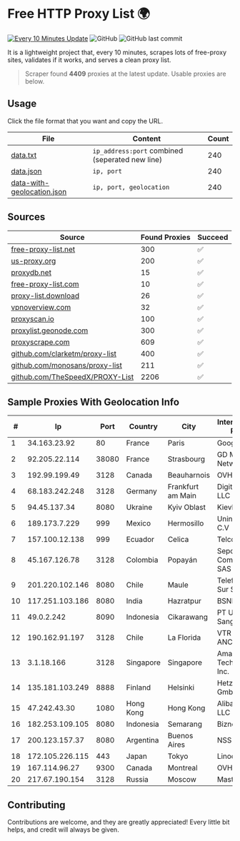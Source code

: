 
# Free HTTP Proxy List 🌍

[![Every 10 Minutes Update](https://github.com/mertguvencli/http-proxy-list/actions/workflows/main.yml/badge.svg?branch=main)](https://github.com/mertguvencli/http-proxy-list/actions/workflows/main.yml)
![GitHub](https://img.shields.io/github/license/mertguvencli/http-proxy-list)
![GitHub last commit](https://img.shields.io/github/last-commit/mertguvencli/http-proxy-list)

It is a lightweight project that, every 10 minutes, scrapes lots of free-proxy sites, validates if it works, and serves a clean proxy list.


> Scraper found **4409** proxies at the latest update. Usable proxies are below.

## Usage

Click the file format that you want and copy the URL.


|File|Content|Count|
|----|-------|-----|
|[data.txt](https://raw.githubusercontent.com/mertguvencli/http-proxy-list/main/proxy-list/data.txt)|`ip_address:port` combined (seperated new line)|240|
|[data.json](https://raw.githubusercontent.com/mertguvencli/http-proxy-list/main/proxy-list/data.json)|`ip, port`|240|
|[data-with-geolocation.json](https://raw.githubusercontent.com/mertguvencli/http-proxy-list/main/proxy-list/data-with-geolocation.json)|`ip, port, geolocation`|240|

## Sources

|Source|Found Proxies|Succeed|
|------|-------------|-------|
|[free-proxy-list.net](https://free-proxy-list.net)|300|✅|
|[us-proxy.org](https://www.us-proxy.org)|200|✅|
|[proxydb.net](http://proxydb.net)|15|✅|
|[free-proxy-list.com](https://free-proxy-list.com/?page=&port=&type%5B%5D=http&type%5B%5D=https&up_time=0&search=Search)|10|✅|
|[proxy-list.download](https://www.proxy-list.download/HTTP)|26|✅|
|[vpnoverview.com](https://vpnoverview.com/privacy/anonymous-browsing/free-proxy-servers)|32|✅|
|[proxyscan.io](https://www.proxyscan.io)|100|✅|
|[proxylist.geonode.com](https://proxylist.geonode.com/api/proxy-list?limit=300&page=1&sort_by=lastChecked&sort_type=desc&protocols=http,https)|300|✅|
|[proxyscrape.com](https://api.proxyscrape.com/v2/?request=displayproxies&protocol=http&timeout=10000&country=all&ssl=all&anonymity=all)|609|✅|
|[github.com/clarketm/proxy-list](https://raw.githubusercontent.com/clarketm/proxy-list/master/proxy-list-raw.txt)|400|✅|
|[github.com/monosans/proxy-list](https://raw.githubusercontent.com/monosans/proxy-list/main/proxies/http.txt)|211|✅|
|[github.com/TheSpeedX/PROXY-List](https://raw.githubusercontent.com/TheSpeedX/PROXY-List/master/http.txt)|2206|✅|


## Sample Proxies With Geolocation Info

|#|Ip|Port|Country|City|Internet Service Provider|
|-|--|----|-------|----|-------------------------|
|1|34.163.23.92|80|France|Paris|Google LLC|
|2|92.205.22.114|38080|France|Strasbourg|GD MASS Network|
|3|192.99.199.49|3128|Canada|Beauharnois|OVH Hosting|
|4|68.183.242.248|3128|Germany|Frankfurt am Main|DigitalOcean, LLC|
|5|94.45.137.34|8080|Ukraine|Kyiv Oblast|Kievline LLC|
|6|189.173.7.229|999|Mexico|Hermosillo|Uninet S.A. de C.V|
|7|157.100.12.138|999|Ecuador|Celica|Telconet S.A|
|8|45.167.126.78|3128|Colombia|Popayán|Sepcom Comunicaciones SAS|
|9|201.220.102.146|8080|Chile|Maule|Telefonica del Sur S.A.|
|10|117.251.103.186|8080|India|Hazratpur|BSNL Internet|
|11|49.0.2.242|8090|Indonesia|Cikarawang|PT Usaha Adi Sanggoro|
|12|190.162.91.197|3128|Chile|La Florida|VTR BANDA ANCHA S.A.|
|13|3.1.18.166|3128|Singapore|Singapore|Amazon Technologies Inc.|
|14|135.181.103.249|8888|Finland|Helsinki|Hetzner Online GmbH|
|15|47.242.43.30|1080|Hong Kong|Hong Kong|Alibaba.com LLC|
|16|182.253.109.105|8080|Indonesia|Semarang|Biznet Metronet|
|17|200.123.157.37|8080|Argentina|Buenos Aires|NSS S.A.|
|18|172.105.226.115|443|Japan|Tokyo|Linode, LLC|
|19|167.114.96.27|9300|Canada|Montreal|OVH SAS|
|20|217.67.190.154|3128|Russia|Moscow|Mastertel ISP|



## Contributing

Contributions are welcome, and they are greatly appreciated! Every
little bit helps, and credit will always be given.

